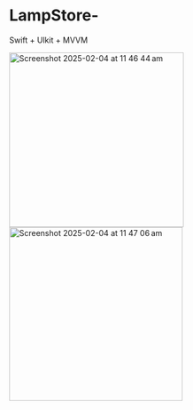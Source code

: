 # LampStore-
Swift + Ulkit + MVVM 


<img width="315" alt="Screenshot 2025-02-04 at 11 46 44 am" src="https://github.com/user-attachments/assets/ee0dffd1-8191-4629-81cc-eedc131ede69" />
<img width="313" alt="Screenshot 2025-02-04 at 11 47 06 am" src="https://github.com/user-attachments/assets/2b914e68-fbf7-4bee-ac5c-ae3b2255eb1d" />

